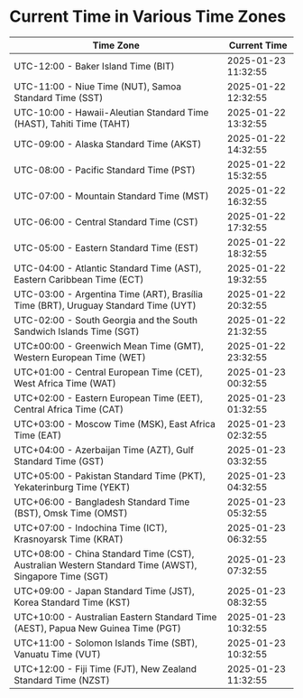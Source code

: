# Current Time in Various Time Zones

| Time Zone | Current Time |
|-----------|--------------|
| UTC-12:00 - Baker Island Time (BIT) | 2025-01-23 11:32:55 |
| UTC-11:00 - Niue Time (NUT), Samoa Standard Time (SST) | 2025-01-22 12:32:55 |
| UTC-10:00 - Hawaii-Aleutian Standard Time (HAST), Tahiti Time (TAHT) | 2025-01-22 13:32:55 |
| UTC-09:00 - Alaska Standard Time (AKST) | 2025-01-22 14:32:55 |
| UTC-08:00 - Pacific Standard Time (PST) | 2025-01-22 15:32:55 |
| UTC-07:00 - Mountain Standard Time (MST) | 2025-01-22 16:32:55 |
| UTC-06:00 - Central Standard Time (CST) | 2025-01-22 17:32:55 |
| UTC-05:00 - Eastern Standard Time (EST) | 2025-01-22 18:32:55 |
| UTC-04:00 - Atlantic Standard Time (AST), Eastern Caribbean Time (ECT) | 2025-01-22 19:32:55 |
| UTC-03:00 - Argentina Time (ART), Brasília Time (BRT), Uruguay Standard Time (UYT) | 2025-01-22 20:32:55 |
| UTC-02:00 - South Georgia and the South Sandwich Islands Time (SGT) | 2025-01-22 21:32:55 |
| UTC±00:00 - Greenwich Mean Time (GMT), Western European Time (WET) | 2025-01-22 23:32:55 |
| UTC+01:00 - Central European Time (CET), West Africa Time (WAT) | 2025-01-23 00:32:55 |
| UTC+02:00 - Eastern European Time (EET), Central Africa Time (CAT) | 2025-01-23 01:32:55 |
| UTC+03:00 - Moscow Time (MSK), East Africa Time (EAT) | 2025-01-23 02:32:55 |
| UTC+04:00 - Azerbaijan Time (AZT), Gulf Standard Time (GST) | 2025-01-23 03:32:55 |
| UTC+05:00 - Pakistan Standard Time (PKT), Yekaterinburg Time (YEKT) | 2025-01-23 04:32:55 |
| UTC+06:00 - Bangladesh Standard Time (BST), Omsk Time (OMST) | 2025-01-23 05:32:55 |
| UTC+07:00 - Indochina Time (ICT), Krasnoyarsk Time (KRAT) | 2025-01-23 06:32:55 |
| UTC+08:00 - China Standard Time (CST), Australian Western Standard Time (AWST), Singapore Time (SGT) | 2025-01-23 07:32:55 |
| UTC+09:00 - Japan Standard Time (JST), Korea Standard Time (KST) | 2025-01-23 08:32:55 |
| UTC+10:00 - Australian Eastern Standard Time (AEST), Papua New Guinea Time (PGT) | 2025-01-23 10:32:55 |
| UTC+11:00 - Solomon Islands Time (SBT), Vanuatu Time (VUT) | 2025-01-23 10:32:55 |
| UTC+12:00 - Fiji Time (FJT), New Zealand Standard Time (NZST) | 2025-01-23 11:32:55 |

